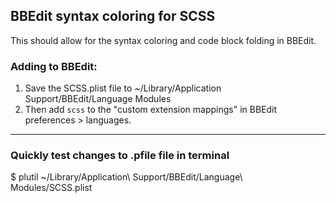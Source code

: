 ## BBEdit syntax coloring for SCSS

This should allow for the syntax coloring and code block folding in BBEdit.

### Adding to BBEdit:

1. Save the SCSS.plist file to ~/Library/Application Support/BBEdit/Language Modules
2. Then add `scss` to the "custom extension mappings" in BBEdit preferences > languages.

---

### Quickly test changes to .pfile file in terminal

$ plutil ~/Library/Application\ Support/BBEdit/Language\ Modules/SCSS.plist

